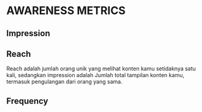 # AWARENESS METRICS

## Impression

## Reach

Reach adalah jumlah orang unik yang melihat konten kamu setidaknya satu kali, sedangkan impression adalah Jumlah total tampilan konten kamu, termasuk pengulangan dari orang yang sama.

## Frequency